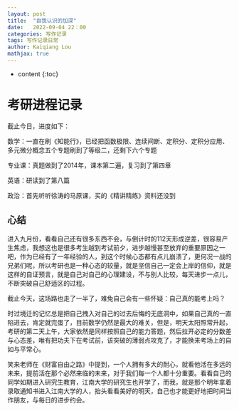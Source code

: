 ```yaml
---
layout: post
title:  "自我认识的加深"
date:   2022-09-04 22：00
categories: 写作记录
tags: 写作记录日常 
author: Kaiqiang Lou
mathjax: true
---
```


* content
{:toc}


# 考研进程记录

截止今日，进度如下：

数学：一直在刷《知能行》，已经把函数极限、连续间断、定积分、定积分应用、多元微分概念五个专题刷到了等级二，还剩下六个专题

专业课：真题做到了2014年，课本第二遍，复习到了第四章

英语：研读到了第八篇

政治：首先听听徐涛的马原课，买的《精讲精练》资料还没到

## 心结

进入九月份，看看自己还有很多东西不会，与倒计时的112天形成逆差，很容易产生焦虑，我想这也是很多考生越到考试前夕，进步越慢甚至放弃的重要原因之一吧，作为已经有了一年经验的人，到这个时候心态都有点儿崩溃了，更何况一战的兄弟们呢，所以考研也是一种心态的较量，就是坚信自己一定会上岸的信仰，就是这样的自证预言，就是自己对自己的心理建设，不与别人比较，每天进步一点儿，不断突破自己舒适区的过程。

截止今天，这场路也走了一半了，难免自己会有一些怀疑：自己真的能考上吗？

时过境迁的记忆总是把自己拽入对自己的过去后悔的无底洞中，如果自己真的一直陷进去，肯定就完蛋了，目前数学仍然是最大的难关，但是，明天太阳照常升起，考研的第二天上午，大家依然是同样按照自己的能力答题，然后拉开必定的分数差与心态差，唯有把功夫下在考试前，该突破的薄弱点攻克了，才能换来考场上的自如与平常心。

笑来老师在《财富自由之路》中提到，一个人拥有多大的耐心，就看他活在多远的未来，提前活在那个必然来临的未来，对于我们每一个人都十分重要。看看自己的同学如期进入研究生教育，江南大学的研究生也开学了，而我，就是那个明年拿着录取通知书进入江南大学的人，抬头看看美好的明天，自己也才能更好地把时间当作朋友，与每日的进步约会。
